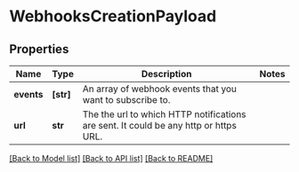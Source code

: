 # WebhooksCreationPayload

## Properties
Name | Type | Description | Notes
------------ | ------------- | ------------- | -------------
**events** | **[str]** | An array of webhook events that you want to subscribe to. | 
**url** | **str** | The the url to which HTTP notifications are sent. It could be any http or https URL. | 

[[Back to Model list]](../README.md#documentation-for-models) [[Back to API list]](../README.md#documentation-for-api-endpoints) [[Back to README]](../README.md)


